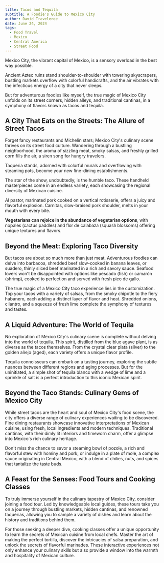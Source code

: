 ```yaml
---
title: Tacos and Tequila
subtitle: A Foodie's Guide to Mexico City
author: David Traveleree
date: June 24, 2024
tags:
  - Food Travel
  - Mexico
  - Central America
  - Street Food
---
```


Mexico City, the vibrant capital of Mexico, is a sensory overload in the best way possible.

Ancient Aztec ruins stand shoulder-to-shoulder with towering skyscrapers, bustling markets overflow with colorful handicrafts, and the air vibrates with the infectious energy of a city that never sleeps.

But for adventurous foodies like myself, the true magic of Mexico City unfolds on its street corners, hidden alleys, and traditional cantinas, in a symphony of flavors known as tacos and tequila.

## A City That Eats on the Streets: The Allure of Street Tacos

Forget fancy restaurants and Michelin stars; Mexico City's culinary scene thrives on its street food culture. Wandering through a bustling neighborhood, the aroma of sizzling meat, smoky salsas, and freshly grilled corn fills the air, a siren song for hungry travelers.

Taqueria stands, adorned with colorful murals and overflowing with steaming pots, become your new fine-dining establishments.

The star of the show, undoubtedly, is the humble taco. These handheld masterpieces come in an endless variety, each showcasing the regional diversity of Mexican cuisine.

Al pastor, marinated pork cooked on a vertical rotisserie, offers a juicy and flavorful explosion. Carnitas, slow-braised pork shoulder, melts in your mouth with every bite.

**Vegetarians can rejoice in the abundance of vegetarian options**, with nopales (cactus paddles) and flor de calabaza (squash blossoms) offering unique textures and flavors.

## Beyond the Meat: Exploring Taco Diversity

But tacos are about so much more than just meat. Adventurous foodies can delve into barbacoa, shredded beef slow-cooked in banana leaves, or suadero, thinly sliced beef marinated in a rich and savory sauce. Seafood lovers won't be disappointed with options like pescado (fish) or camarón (shrimp), cooked to perfection and served with fresh pico de gallo.

The true magic of a Mexico City taco experience lies in the customization. Top your tacos with a variety of salsas, from the smoky chipotle to the fiery habanero, each adding a distinct layer of flavor and heat. Shredded onions, cilantro, and a squeeze of fresh lime complete the symphony of textures and tastes.

## A Liquid Adventure: The World of Tequila

No exploration of Mexico City's culinary scene is complete without delving into the world of tequila. This spirit, distilled from the blue agave plant, is as diverse as the tacos themselves. From the crystal clear plata (silver) to the golden añejo (aged), each variety offers a unique flavor profile.

Tequila connoisseurs can embark on a tasting journey, exploring the subtle nuances between different regions and aging processes. But for the uninitiated, a simple shot of tequila blanco with a wedge of lime and a sprinkle of salt is a perfect introduction to this iconic Mexican spirit.

## Beyond the Taco Stands: Culinary Gems of Mexico City

While street tacos are the heart and soul of Mexico City's food scene, the city offers a diverse range of culinary experiences waiting to be discovered. Fine dining restaurants showcase innovative interpretations of Mexican cuisine, using fresh, local ingredients and modern techniques. Traditional cantinas, with their dimly lit interiors and timeworn charm, offer a glimpse into Mexico's rich culinary heritage.

Don't miss the chance to savor a steaming bowl of pozole, a rich and flavorful stew with hominy and pork, or indulge in a plate of mole, a complex sauce originating in Central Mexico, with a blend of chilies, nuts, and spices that tantalize the taste buds.

## A Feast for the Senses: Food Tours and Cooking Classes

To truly immerse yourself in the culinary tapestry of Mexico City, consider joining a food tour. Led by knowledgeable local guides, these tours take you on a journey through bustling markets, hidden cantinas, and renowned taquerias, allowing you to sample a variety of dishes and learn about the history and traditions behind them.

For those seeking a deeper dive, cooking classes offer a unique opportunity to learn the secrets of Mexican cuisine from local chefs. Master the art of making the perfect tortilla, discover the intricacies of salsa preparation, and unlock the secrets of flavorful marinades. These interactive experiences not only enhance your culinary skills but also provide a window into the warmth and hospitality of Mexican culture.
